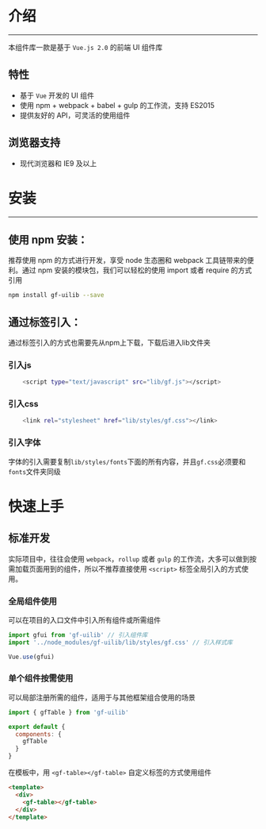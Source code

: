# 介绍

----

本组件库一款是基于 `Vue.js 2.0` 的前端 UI 组件库

## 特性

- 基于 `Vue` 开发的 UI 组件
- 使用 npm + webpack + babel + gulp 的工作流，支持 ES2015
- 提供友好的 API，可灵活的使用组件

## 浏览器支持

- 现代浏览器和 IE9 及以上

# 安装

----

## 使用 npm 安装：
推荐使用 npm 的方式进行开发，享受 node 生态圈和 webpack 工具链带来的便利。通过 npm 安装的模块包，我们可以轻松的使用 import 或者 require 的方式引用

```bash
npm install gf-uilib --save
```

## 通过标签引入：
通过标签引入的方式也需要先从npm上下载，下载后进入lib文件夹
### 引入js
```bash
    <script type="text/javascript" src="lib/gf.js"></script>
```

### 引入css
```bash
    <link rel="stylesheet" href="lib/styles/gf.css"></link>
``` 

### 引入字体
字体的引入需要复制```lib/styles/fonts```下面的所有内容，并且```gf.css```必须要和```fonts```文件夹同级

# 快速上手


## 标准开发

实际项目中，往往会使用 `webpack`，`rollup` 或者 `gulp` 的工作流，大多可以做到按需加载页面用到的组件，所以不推荐直接使用 `<script>` 标签全局引入的方式使用。

### 全局组件使用

可以在项目的入口文件中引入所有组件或所需组件

```js
import gfui from 'gf-uilib' // 引入组件库
import '../node_modules/gf-uilib/lib/styles/gf.css' // 引入样式库

Vue.use(gfui)
```

### 单个组件按需使用

可以局部注册所需的组件，适用于与其他框架组合使用的场景

```js
import { gfTable } from 'gf-uilib'

export default {
  components: {
    gfTable
  }
}
```

在模板中，用 `<gf-table></gf-table>` 自定义标签的方式使用组件

```html
<template>
  <div>
    <gf-table></gf-table>
  </div>
</template>
```
